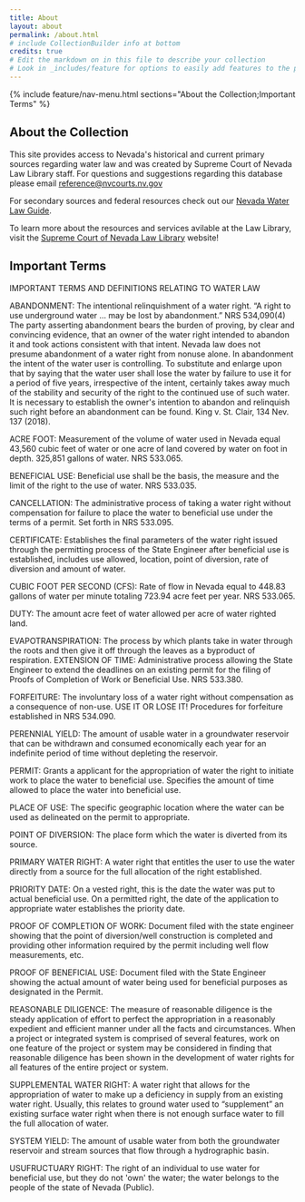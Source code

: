 ```yaml
---
title: About
layout: about
permalink: /about.html
# include CollectionBuilder info at bottom
credits: true
# Edit the markdown on in this file to describe your collection
# Look in _includes/feature for options to easily add features to the page
---
```


 

 {% include feature/nav-menu.html sections="About the Collection;Important Terms" %}

## About the Collection

This site provides access to Nevada's historical and current primary sources regarding water law and was created by Supreme Court of Nevada Law Library staff. For questions and suggestions regarding this database please email [reference@nvcourts.nv.gov](mailto:reference@nvcourts.nv.gov)  

For secondary sources and federal resources check out our [Nevada Water Law Guide](https://nvsctlawlib.libguides.com/waterrights). 

To learn more about the resources and services avilable at the Law Library, visit the [Supreme Court of Nevada Law Library](https://nvcourts.gov/lawlibrary) website!

## Important Terms

IMPORTANT TERMS AND DEFINITIONS RELATING TO WATER LAW

ABANDONMENT: The intentional relinquishment of a water right. “A right to use underground water ... may be lost by abandonment.” NRS 534,090(4)  The party asserting abandonment bears the burden of proving, by clear and convincing evidence, that an owner of the water right intended to abandon it and took actions consistent with that intent. Nevada law does not presume abandonment of a water right from nonuse alone. In abandonment the intent of the water user is controlling. To substitute and enlarge upon that by saying that the water user shall lose the water by failure to use it for a period of five years, irrespective of the intent, certainly takes away much of the stability and security of the right to the continued use of such water. It is necessary to establish the owner's intention to abandon and relinquish such right before an abandonment can be found.  King v. St. Clair, 134 Nev. 137 (2018).

ACRE FOOT: Measurement of the volume of water used in Nevada equal 43,560 cubic feet of water or one acre of land covered by water on foot in depth.  325,851 gallons of water.  NRS 533.065.

BENEFICIAL USE: Beneficial use shall be the basis, the measure and the limit of the right to the use of water. NRS 533.035.

CANCELLATION: The administrative process of taking a water right without compensation for failure to place the water to beneficial use under the terms of a permit.  Set forth in NRS 533.095.

CERTIFICATE: Establishes the final parameters of the water right issued through the permitting process of the State Engineer after beneficial use is established, includes use allowed, location, point of diversion, rate of diversion and amount of water.

CUBIC FOOT PER SECOND (CFS): Rate of flow in Nevada equal to 448.83 gallons of water per minute totaling 723.94 acre feet per year.  NRS 533.065.

DUTY: The amount acre feet of water allowed per acre of water righted land.

EVAPOTRANSPIRATION: The process by which plants take in water through the roots and then give it off through the leaves as a byproduct of respiration.
EXTENSION OF TIME: Administrative process allowing the State Engineer to extend the deadlines on an existing permit for the filing of Proofs of Completion of Work or Beneficial Use.  NRS 533.380.

FORFEITURE: The involuntary loss of a water right without compensation as a consequence of non-use.  USE IT OR LOSE IT!  Procedures for forfeiture established in NRS 534.090.

PERENNIAL YIELD: The amount of usable water in a groundwater reservoir that can be withdrawn and consumed economically each year for an indefinite period of time without depleting the reservoir. 

PERMIT: Grants a applicant for the appropriation of water the right to initiate work to place the water to beneficial use.  Specifies the amount of time allowed to place the water into beneficial use.

PLACE OF USE: The specific geographic location where the water can be used as delineated on the permit to appropriate.

POINT OF DIVERSION: The place form which the water is diverted from its source.

PRIMARY WATER RIGHT: A water right that entitles the user to use the water directly from a source for the full allocation of the right established.

PRIORITY DATE: On a vested right, this is the date the water was put to actual beneficial use.  On a permitted right, the date of the application to appropriate water establishes the priority date.

PROOF OF COMPLETION OF WORK: Document filed with the state engineer showing that the point of diversion/well construction is completed and providing other information required by the permit including well flow measurements, etc.

PROOF OF BENEFICIAL USE: Document filed with the State Engineer showing the actual amount of water being used for beneficial purposes as designated in the Permit.

REASONABLE DILIGENCE: The measure of reasonable diligence is the steady application of effort to perfect the appropriation in a reasonably expedient and efficient manner under all the facts and circumstances. When a project or integrated system is comprised of several features, work on one feature of the project or system may be considered in finding that reasonable diligence has been shown in the development of water rights for all features of the entire project or system.

SUPPLEMENTAL WATER RIGHT: A water right that allows for the appropriation of water to make up a deficiency in supply from an existing water right. Usually, this relates to ground water used to “supplement” an existing surface water right when there is not enough surface water to fill the full allocation of water.

SYSTEM YIELD: The amount of usable water from both the groundwater reservoir and stream sources that flow through a hydrographic basin.

USUFRUCTUARY RIGHT: The right of an individual to use water for beneficial use, but they do not 'own' the water; the water belongs to the people of the state of Nevada (Public).






